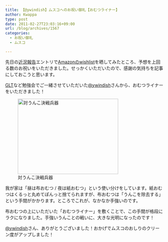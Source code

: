 ```yaml
---
title: 【@ywindish】ムスコへのお祝い御礼【おむつライナー】
author: Kwappa
type: post
date: 2011-02-27T23:03:16+09:00
url: /blog/archives/1567
categories:
  - お祝い御礼
  - ムスコ

---
```

先日の<a href="http://www.kwappa.net/blog/archives/1533" target="_blank" rel="noopener noreferrer">近況報告</a>エントリで<a href="http://www.amazon.co.jp/registry/wishlist/63QLRH25XFYM/ref=cm_wl_rlist_go" target="_blank" rel="noopener noreferrer">Amazonのwishlist</a>を晒してみたところ、予想を上回る数のお祝いをいただきました。せっかくいただいたので、感謝の気持ちを記事にしておこうと思います。

<a href="http://genesislightningtalks.com" target="_blank" rel="noopener noreferrer">GLT</a>など勉強会でご一緒させていただいた<a href="http://twitter.com/yamashiro" target="_blank" rel="noopener noreferrer">@ywindish</a>さんから、おむつライナーをいただきました！

<figure id="attachment_1568" aria-describedby="caption-attachment-1568" style="width: 320px" class="wp-caption aligncenter"><img src="/blog/images/2011/02/20110208_10.jpg" alt="対うんこ決戦兵器" title="対うんこ決戦兵器" width="320" height="240" class="size-medium wp-image-1568" /><figcaption id="caption-attachment-1568" class="wp-caption-text">対うんこ決戦兵器</figcaption></figure>

我が家は「昼は布おむつ / 夜は紙おむつ」という使い分けをしています。紙おむつはくるっと丸めてぽんっと捨てられますが、布おむつは「うんこを除去する」という手間がかかります。ところでこれが、なかなか手強いのです。

布おむつの上にいただいた「おむつライナー」を敷くことで、この手間が格段にラクになりました。手強いうんことの戦いに、大きな光明になったのです！

<a href="http://twitter.com/yamashiro" target="_blank" rel="noopener noreferrer">@ywindish</a>さん、ありがとうございました！おかげでムスコのおしりのクリーン度がアップしました！

